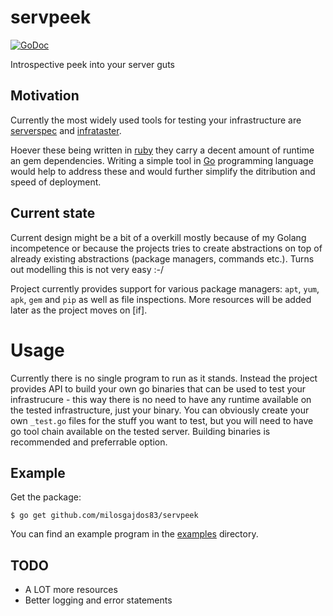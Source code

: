 # servpeek

[![GoDoc](https://godoc.org/github.com/milosgajdos83/servpeek?status.svg)](https://godoc.org/github.com/milosgajdos83/servpeek)

Introspective peek into your server guts

## Motivation

Currently the most widely used tools for testing your infrastructure are [serverspec](https://github.com/mizzy/serverspec) and [infrataster](https://github.com/ryotarai/infrataster).

Hoever these being written in [ruby](https://www.ruby-lang.org/en/) they carry a decent amount of runtime an gem dependencies. Writing a simple tool in [Go](http://golang.org/) programming language would help to address these and would further simplify the ditribution and speed of deployment.

## Current state

Current design might be a bit of a overkill mostly because of my Golang incompetence or because the projects tries to create abstractions on top of already existing abstractions (package managers, commands etc.). Turns out modelling this is not very easy :-/

Project currently provides support for various package managers: `apt`, `yum`, `apk`, `gem` and `pip` as well as file inspections. More resources will be added later as the project moves on [if].

# Usage

Currently there is no single program to run as it stands. Instead the project provides API to build your own go binaries that can be used to test your infrastrucure - this way there is no need to have any runtime available on the tested infrastructure, just your binary. You can obviously create your own `_test.go` files for the stuff you want to test, but you will need to have go tool chain available on the tested server. Building binaries is recommended and preferrable option.

## Example

Get the package:
```
$ go get github.com/milosgajdos83/servpeek
```

You can find an example program in the [examples](https://github.com/milosgajdos83/servpeek/tree/master/examples) directory.

## TODO

- A LOT more resources
- Better logging and error statements
